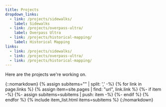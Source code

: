 ```yaml
---
title: Projects
dropdown_links:
  - link: /projects/sidewalks/
    label: Sidewalks
  - link: /projects/overpass-ultra/
    label: Overpass Ultra
  - link: /projects/historical-mapping/
    label: Historical Mapping
links:
  - link: /projects/sidewalks/
  - link: /projects/overpass-ultra/
  - link: /projects/historical-mapping/
---
```

Here are the projects we're working on.

{::nomarkdown}
{% assign subitems="" | split: ',' -%}
{% for link in page.links %}
  {% assign item=site.pages | find: "url", link.link %}
  {%- if item -%}
    {%- assign subitems=subitems | push: item -%}
  {%- endif %}
{% endfor %}
{% include item_list.html items=subitems %}
{:/nomarkdown}
